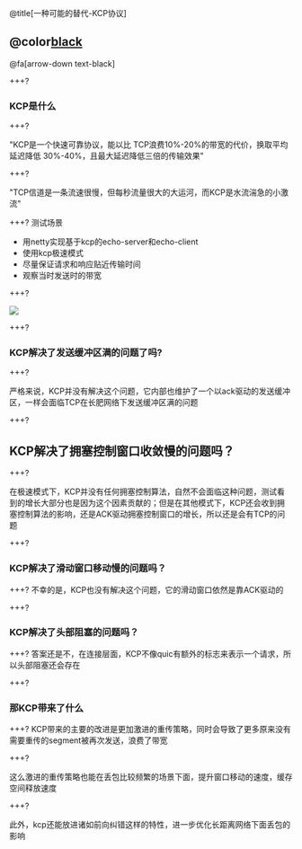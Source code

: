@title[一种可能的替代-KCP协议]

## @color[black](一种可能的替代-KCP协议)

@fa[arrow-down text-black]

+++?
### KCP是什么

+++?

"KCP是一个快速可靠协议，能以比 TCP浪费10%-20%的带宽的代价，换取平均延迟降低 30%-40%，且最大延迟降低三倍的传输效果"

+++?

"TCP信道是一条流速很慢，但每秒流量很大的大运河，而KCP是水流湍急的小激流"

+++?
测试场景
- 用netty实现基于kcp的echo-server和echo-client
- 使用kcp极速模式
- 尽量保证请求和响应贴近传输时间
- 观察当时发送时的带宽

+++?

![](https://s2.ax1x.com/2020/01/17/1SC2eU.png)

+++?

### KCP解决了发送缓冲区满的问题了吗?

+++?

严格来说，KCP并没有解决这个问题，它内部也维护了一个以ack驱动的发送缓冲区，一样会面临TCP在长肥网络下发送缓冲区满的问题

+++?
## KCP解决了拥塞控制窗口收敛慢的问题吗？

+++?

在极速模式下，KCP并没有任何拥塞控制算法，自然不会面临这种问题，测试看到的增长大部分也是因为这个因素贡献的；但是在其他模式下，KCP还会收到拥塞控制算法的影响，还是ACK驱动拥塞控制窗口的增长，所以还是会有TCP的问题

+++?

### KCP解决了滑动窗口移动慢的问题吗？

+++?
不幸的是，KCP也没有解决这个问题，它的滑动窗口依然是靠ACK驱动的

+++?

### KCP解决了头部阻塞的问题吗？

+++?
答案还是不，在连接层面，KCP不像quic有额外的标志来表示一个请求，所以头部阻塞还会存在

+++?
### 那KCP带来了什么
+++?
KCP带来的主要的改进是更加激进的重传策略，同时会导致了更多原来没有需要重传的segment被再次发送，浪费了带宽

+++?

这么激进的重传策略也能在丢包比较频繁的场景下面，提升窗口移动的速度，缓存空间释放速度

+++?

此外，kcp还能放进诸如前向纠错这样的特性，进一步优化长距离网络下面丢包的影响

